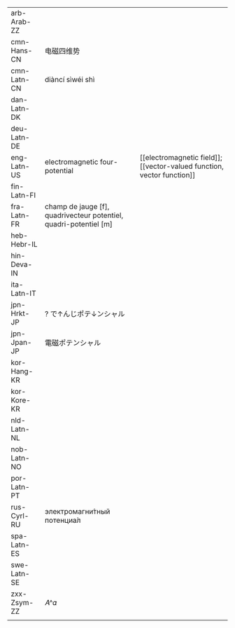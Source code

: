 | | | |
|-|-|-|
| arb-Arab-ZZ |  |  |
| cmn-Hans-CN | 电磁四维势 |  |
| cmn-Latn-CN | diàncí sìwéi shì |  |
| dan-Latn-DK |  |  |
| deu-Latn-DE |  |  |
| eng-Latn-US | electromagnetic four-potential | [[electromagnetic field]]; [[vector-valued function, vector function]] |
| fin-Latn-FI |  |  |
| fra-Latn-FR | champ de jauge [f], quadrivecteur potentiel, quadri-potentiel [m] |  |
| heb-Hebr-IL |  |  |
| hin-Deva-IN |  |  |
| ita-Latn-IT |  |  |
| jpn-Hrkt-JP | ? で↑んじポテ↓ンシャル |  |
| jpn-Jpan-JP | 電磁ポテンシャル |  |
| kor-Hang-KR |  |  |
| kor-Kore-KR |  |  |
| nld-Latn-NL |  |  |
| nob-Latn-NO |  |  |
| por-Latn-PT |  |  |
| rus-Cyrl-RU | электромагни́тный потенциа́л |  |
| spa-Latn-ES |  |  |
| swe-Latn-SE |  |  |
| zxx-Zsym-ZZ | 𝐴^𝛼 |  |
|  |  |  |
